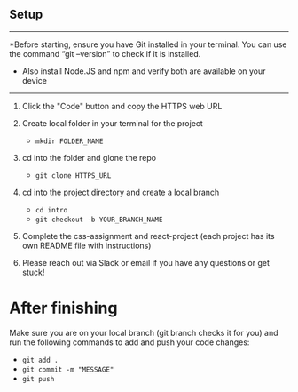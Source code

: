 ## Setup
***
*Before starting, ensure you have Git installed in your terminal. You can use the command “git –version” to check if it is installed. 
* Also install Node.JS and npm and verify both are available on your device
***


1. Click the "Code" button and copy the HTTPS web URL 

2. Create local folder in your terminal for the project
    - `mkdir FOLDER_NAME`

3. cd into the folder and glone the repo 
    - `git clone HTTPS_URL`

4. cd into the project directory and create a local branch
    - `cd intro`
    - `git checkout -b YOUR_BRANCH_NAME`

5. Complete the css-assignment and react-project (each project has its own README file with instructions)

6. Please reach out via Slack or email if you have any questions or get stuck! 


# After finishing
Make sure you are on your local branch (git branch checks it for you) and run the following commands to add and push your code changes: 

- `git add .`
- `git commit -m "MESSAGE"`
- `git push`
